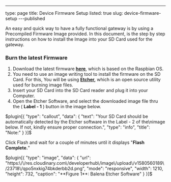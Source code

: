 ---
type: page
title: Device Firmware Setup
listed: true
slug: device-firmware-setup
---published

An easy and quick way to have a fully functional gateway is by using a Precompiled Firmware Image provided. In this document, is the step by step instructions on how to install the Image into your SD Card used for the gateway.

### Burn the latest Firmware

1. Download the latest firmware **[here](https://downloads.rakwireless.com/en/LoRa/Developer-LoRaWAN-Gateway-RAK7244C/Firmware/)**, which is based on the Raspbian OS.
2. You need to use an image writing tool to install the firmware on the SD Card. For this, You will be using **[Etcher](https://www.balena.io/etcher/),** which is an open source utility used for burning image files.
3. Insert your SD Card into the SD Card reader and plug it into your Computer.
4. Open the Etcher Software, and select the downloaded image file thru the ( **Label - 1** ) button in the image below.

$plugin[{
    "type": "callout",
    "data": {
        "text": "Your SD Card should be automatically detected by the Etcher software in the Label - 2 of the\nimage below. If not, kindly ensure proper connection.",
        "type": "info",
        "title": "Note:"
    }
}]$

Click Flash and wait for a couple of minutes until it displays "**Flash Complete.**"

$plugin[{
    "type": "image",
    "data": {
        "url": "https:\/\/res.cloudinary.com\/developerhub\/image\/upload\/v1580560189\/23718\/qpo5nxkig74bkderbb2d.png",
        "mode": "responsive",
        "width": 1210,
        "height": 732,
        "caption": "**Figure 1**: Balena Etcher Software"
    }
}]$

